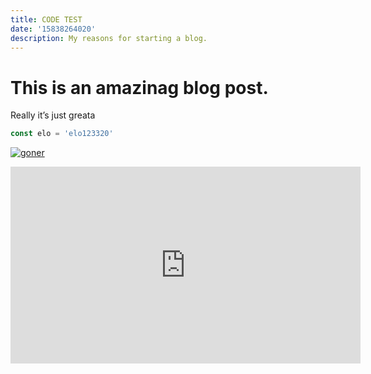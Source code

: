 ```yaml
---
title: CODE TEST
date: '15838264020'
description: My reasons for starting a blog.
---
```


# This is an amazinag blog post.

Really it’s just greata

```js
const elo = 'elo123320'
```

[![goner](http://img.youtube.com/vi/gISE5ublbQA/0.jpg)](http://www.youtube.com/watch?v=gISE5ublbQA "Goner")

 <iframe width="560" height="315"
src="https://www.youtube.com/embed/MUQfKFzIOeU" 
frameborder="0" 
allow="accelerometer; autoplay; encrypted-media; gyroscope; picture-in-picture" 
allowfullscreen></iframe>
